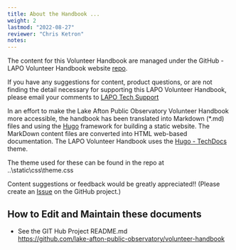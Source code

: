 ```yaml
---
title: About the Handbook ...
weight: 2
lastmod: "2022-08-27"
reviewer: "Chris Ketron"
notes: 
---
```


The content for this Volunteer Handbook are managed under the GitHub - LAPO Volunteer Handbook website [repo](https://github.com/lake-afton-public-observatory/volunteer-handbook).

If you have any suggestions for content, product questions, or are not finding the detail necessary for supporting this LAPO Volunteer Handbook, please email your comments to [LAPO Tech Support](mailto://cketron@lakeafton.com>)

In an effort to make the Lake Afton Public Observatory Volunteer Handbook more accessible, the handbook has been translated into Markdown (*.md) files and using the [Hugo](https://gohugo.io/) framework for building a static website. The MarkDown content files are converted into HTML web-based documentation. The LAPO Volunteer Handbook uses the [Hugo - TechDocs](https://themes.gohugo.io/themes/hugo-theme-techdoc/) theme.

The theme used for these can be found in the repo at ..\static\css\theme.css

Content suggestions or feedback would be greatly appreciated!! (Please create an [Issue](https://github.com/lake-afton-public-observatory/volunteer-handbook/issues) on the GitHub project.)

## How to Edit and Maintain these documents

- See the GIT Hub Project README.md<br>
<https://github.com/lake-afton-public-observatory/volunteer-handbook>

